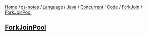 [Home](https://mengxianbin.github.io) /
[cs-notes](https://mengxianbin.github.io/cs-notes/content) /
[Language](https://mengxianbin.github.io/cs-notes/content/Language) /
[Java](https://mengxianbin.github.io/cs-notes/content/Language/Java) /
[Concurrent](https://mengxianbin.github.io/cs-notes/content/Language/Java/Concurrent) /
[Code](https://mengxianbin.github.io/cs-notes/content/Language/Java/Concurrent/Code) /
[ForkJoin](https://mengxianbin.github.io/cs-notes/content/Language/Java/Concurrent/Code/ForkJoin) /
[ForkJoinPool](https://mengxianbin.github.io/cs-notes/content/Language/Java/Concurrent/Code/ForkJoin/ForkJoinPool)

## [ForkJoinPool](https://mengxianbin.github.io/cs-notes/content/Language/Java/Concurrent/Code/ForkJoin/ForkJoinPool/ForkJoinPool)
